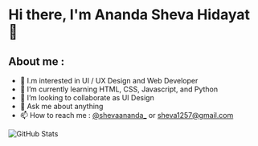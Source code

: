 # Hi there, I'm Ananda Sheva Hidayat 👋
## About me :
- 👀 I.m interested in UI / UX Design and Web Developer
- 🌱 I’m currently learning HTML, CSS, Javascript, and Python
- 👯 I’m looking to collaborate as UI Design
- 💬 Ask me about anything
- 📫 How to reach me : <a href="https://www.instagram.com/shevaananda_/" target="_blank">@shevaananda_</a> or sheva1257@gmail.com

![GitHub Stats](https://github-readme-stats.vercel.app/api?username=anandasheva&theme=onedark)
